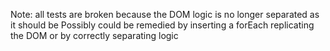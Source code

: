 Note: all tests are broken because the DOM logic is no longer separated as it should be
Possibly could be remedied by inserting a forEach replicating the DOM or by correctly separating logic
